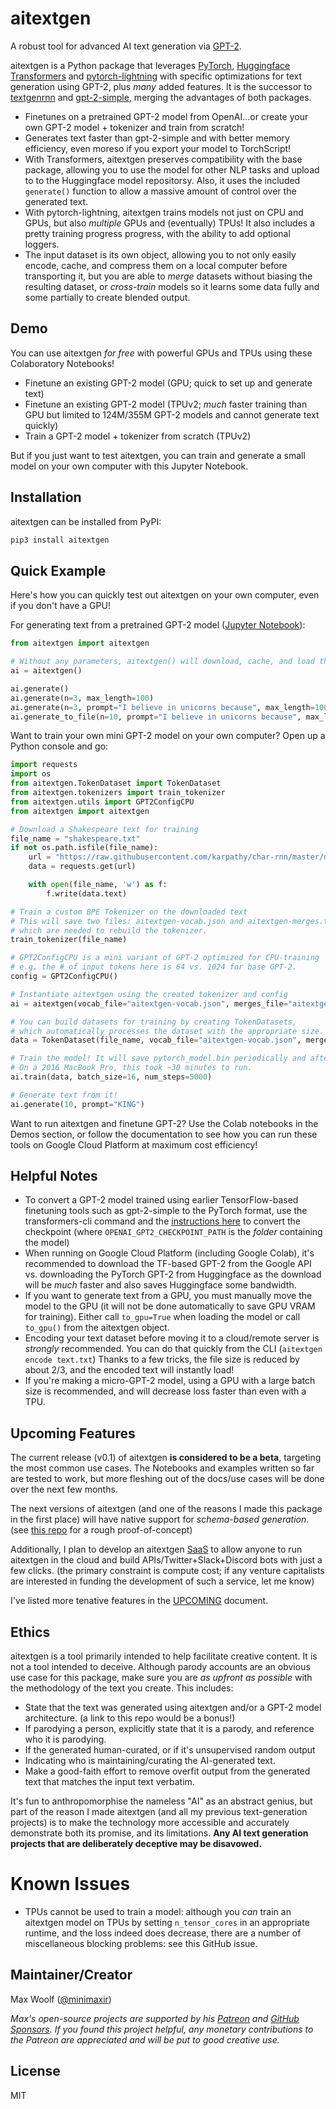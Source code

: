 # aitextgen

A robust tool for advanced AI text generation via [GPT-2](https://openai.com/blog/better-language-models/).

aitextgen is a Python package that leverages [PyTorch](https://pytorch.org), [Huggingface Transformers](https://github.com/huggingface/transformers) and [pytorch-lightning](https://github.com/PyTorchLightning/pytorch-lightning) with specific optimizations for text generation using GPT-2, plus _many_ added features. It is the successor to [textgenrnn](https://github.com/minimaxir/textgenrnn) and [gpt-2-simple](https://github.com/minimaxir/gpt-2-simple), merging the advantages of both packages.

- Finetunes on a pretrained GPT-2 model from OpenAI...or create your own GPT-2 model + tokenizer and train from scratch!
- Generates text faster than gpt-2-simple and with better memory efficiency, even moreso if you export your model to TorchScript!
- With Transformers, aitextgen preserves compatibility with the base package, allowing you to use the model for other NLP tasks and upload to to the Huggingface model repositorsy. Also, it uses the included `generate()` function to allow a massive amount of control over the generated text.
- With pytorch-lightning, aitextgen trains models not just on CPU and GPUs, but also _multiple_ GPUs and (eventually) TPUs! It also includes a pretty training progress progress, with the ability to add optional loggers.
- The input dataset is its own object, allowing you to not only easily encode, cache, and compress them on a local computer before transporting it, but you are able to _merge_ datasets without biasing the resulting dataset, or _cross-train_ models so it learns some data fully and some partially to create blended output.

## Demo

You can use aitextgen _for free_ with powerful GPUs and TPUs using these Colaboratory Notebooks!

- Finetune an existing GPT-2 model (GPU; quick to set up and generate text)
- Finetune an existing GPT-2 model (TPUv2; _much_ faster training than GPU but limited to 124M/355M GPT-2 models and cannot generate text quickly)
- Train a GPT-2 model + tokenizer from scratch (TPUv2)

But if you just want to test aitextgen, you can train and generate a small model on your own computer with this Jupyter Notebook.

## Installation

aitextgen can be installed from PyPI:

```sh
pip3 install aitextgen
```

## Quick Example

Here's how you can quickly test out aitextgen on your own computer, even if you don't have a GPU!

For generating text from a pretrained GPT-2 model ([Jupyter Notebook](/notebooks/generation_hello_world.ipynb)):

```python
from aitextgen import aitextgen

# Without any parameters, aitextgen() will download, cache, and load the 124M GPT-2 "small" model
ai = aitextgen()

ai.generate()
ai.generate(n=3, max_length=100)
ai.generate(n=3, prompt="I believe in unicorns because", max_length=100)
ai.generate_to_file(n=10, prompt="I believe in unicorns because", max_length=100, temperature=1.2)
```

Want to train your own mini GPT-2 model on your own computer? Open up a Python console and go:

```python
import requests
import os
from aitextgen.TokenDataset import TokenDataset
from aitextgen.tokenizers import train_tokenizer
from aitextgen.utils import GPT2ConfigCPU
from aitextgen import aitextgen

# Download a Shakespeare text for training
file_name = "shakespeare.txt"
if not os.path.isfile(file_name):
	url = "https://raw.githubusercontent.com/karpathy/char-rnn/master/data/tinyshakespeare/input.txt"
	data = requests.get(url)

	with open(file_name, 'w') as f:
		f.write(data.text)

# Train a custom BPE Tokenizer on the downloaded text
# This will save two files: aitextgen-vocab.json and aitextgen-merges.txt,
# which are needed to rebuild the tokenizer.
train_tokenizer(file_name)

# GPT2ConfigCPU is a mini variant of GPT-2 optimized for CPU-training
# e.g. the # of input tokens here is 64 vs. 1024 for base GPT-2.
config = GPT2ConfigCPU()

# Instantiate aitextgen using the created tokenizer and config
ai = aitextgen(vocab_file="aitextgen-vocab.json", merges_file="aitextgen-merges.txt", config=config)

# You can build datasets for training by creating TokenDatasets,
# which automatically processes the dataset with the appropriate size.
data = TokenDataset(file_name, vocab_file="aitextgen-vocab.json", merges_file="aitextgen-merges.txt", block_size=64)

# Train the model! It will save pytorch_model.bin periodically and after completion.
# On a 2016 MacBook Pro, this took ~30 minutes to run.
ai.train(data, batch_size=16, num_steps=5000)

# Generate text from it!
ai.generate(10, prompt="KING")
```

Want to run aitextgen and finetune GPT-2? Use the Colab notebooks in the Demos section, or follow the documentation to see how you can run these tools on Google Cloud Platform at maximum cost efficiency!

## Helpful Notes

- To convert a GPT-2 model trained using earlier TensorFlow-based finetuning tools such as gpt-2-simple to the PyTorch format, use the transformers-cli command and the [instructions here](https://huggingface.co/transformers/converting_tensorflow_models.html) to convert the checkpoint (where `OPENAI_GPT2_CHECKPOINT_PATH` is the _folder_ containing the model)
- When running on Google Cloud Platform (including Google Colab), it's recommended to download the TF-based GPT-2 from the Google API vs. downloading the PyTorch GPT-2 from Huggingface as the download will be _much_ faster and also saves Huggingface some bandwidth.
- If you want to generate text from a GPU, you must manually move the model to the GPU (it will not be done automatically to save GPU VRAM for training). Either call `to_gpu=True` when loading the model or call `to_gpu()` from the aitextgen object.
- Encoding your text dataset before moving it to a cloud/remote server is _strongly_ recommended. You can do that quickly from the CLI (`aitextgen encode text.txt`) Thanks to a few tricks, the file size is reduced by about 2/3, and the encoded text will instantly load!
- If you're making a micro-GPT-2 model, using a GPU with a large batch size is recommended, and will decrease loss faster than even with a TPU.

## Upcoming Features

The current release (v0.1) of aitextgen **is considered to be a beta**, targeting the most common use cases. The Notebooks and examples written so far are tested to work, but more fleshing out of the docs/use cases will be done over the next few months.

The next versions of aitextgen (and one of the reasons I made this package in the first place) will have native support for _schema-based generation_. (see [this repo](https://github.com/minimaxir/gpt-2-keyword-generation) for a rough proof-of-concept)

Additionally, I plan to develop an aitextgen [SaaS](https://en.wikipedia.org/wiki/Software_as_a_service) to allow anyone to run aitextgen in the cloud and build APIs/Twitter+Slack+Discord bots with just a few clicks. (the primary constraint is compute cost; if any venture capitalists are interested in funding the development of such a service, let me know)

I've listed more tenative features in the [UPCOMING](UPCOMING.md) document.

## Ethics

aitextgen is a tool primarily intended to help facilitate creative content. It is not a tool intended to deceive. Although parody accounts are an obvious use case for this package, make sure you are _as upfront as possible_ with the methodology of the text you create. This includes:

- State that the text was generated using aitextgen and/or a GPT-2 model architecture. (a link to this repo would be a bonus!)
- If parodying a person, explicitly state that it is a parody, and reference who it is parodying.
- If the generated human-curated, or if it's unsupervised random output
- Indicating who is maintaining/curating the AI-generated text.
- Make a good-faith effort to remove overfit output from the generated text that matches the input text verbatim.

It's fun to anthropomorphise the nameless "AI" as an abstract genius, but part of the reason I made aitextgen (and all my previous text-generation projects) is to make the technology more accessible and accurately demonstrate both its promise, and its limitations. **Any AI text generation projects that are deliberately deceptive may be disavowed.**

# Known Issues

- TPUs cannot be used to train a model: although you _can_ train an aitextgen model on TPUs by setting `n_tensor_cores` in an appropriate runtime, and the loss indeed does decrease, there are a number of miscellaneous blocking problems: see this GitHub issue.

## Maintainer/Creator

Max Woolf ([@minimaxir](https://minimaxir.com))

_Max's open-source projects are supported by his [Patreon](https://www.patreon.com/minimaxir) and [GitHub Sponsors](https://github.com/sponsors/minimaxir). If you found this project helpful, any monetary contributions to the Patreon are appreciated and will be put to good creative use._

## License

MIT
